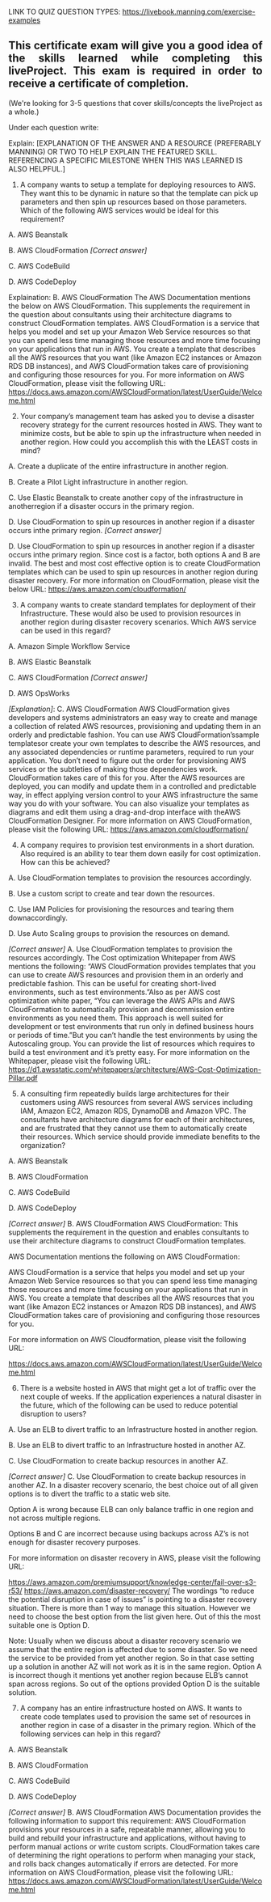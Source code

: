 
LINK TO QUIZ QUESTION TYPES: https://livebook.manning.com/exercise-examples

## <div style="text-align: justify"> This certificate exam will give you a good idea of the skills learned while completing this liveProject. This exam is required in order to receive a certificate of completion.</div>

(We're looking for 3-5 questions that cover skills/concepts the liveProject as a whole.)

Under each question write:

Explain: [EXPLANATION OF THE ANSWER AND A RESOURCE (PREFERABLY MANNING) OR TWO TO HELP EXPLAIN THE FEATURED SKILL. REFERENCING A SPECIFIC MILESTONE WHEN THIS WAS LEARNED IS ALSO HELPFUL.] 


1. A company wants to setup a template for deploying resources to AWS. They want this to be dynamic in nature so that the template can pick up parameters and then spin up resources based on those parameters. Which of the following AWS services would be ideal for this requirement?

A. AWS Beanstalk

B. AWS CloudFormation _[Correct answer]_

C. AWS CodeBuild

D. AWS CodeDeploy

Explaination:
B. AWS CloudFormation
The AWS Documentation mentions the below on AWS CloudFormation. This supplements the requirement in the question about consultants using their architecture diagrams to construct CloudFormation templates.
AWS CloudFormation is a service that helps you model and set up your Amazon Web Service resources so that you can spend less time managing those resources and more time focusing on your applications that run in AWS. You create a template that describes all the AWS resources that you want (like Amazon EC2 instances or Amazon RDS DB instances), and AWS CloudFormation takes care of provisioning and configuring those resources for you.
For more information on AWS CloudFormation, please visit the following URL:
https://docs.aws.amazon.com/AWSCloudFormation/latest/UserGuide/Welcome.html


2. Your company’s management team has asked you to devise a disaster recovery strategy for the current resources hosted in AWS. They want to minimize costs, but be able to spin up the infrastructure when needed in another region. How could you accomplish this with the LEAST costs in mind?

A. Create a duplicate of the entire infrastructure in another region.

B. Create a Pilot Light infrastructure in another region.

C. Use Elastic Beanstalk to create another copy of the infrastructure in anotherregion if a disaster occurs in the primary region.

D. Use CloudFormation to spin up resources in another region if a disaster occurs inthe primary region. _[Correct answer]_

D. Use CloudFormation to spin up resources in another region if a disaster occurs inthe primary region.
Since cost is a factor, both options A and B are invalid.
The best and most cost effective option is to create CloudFormation templates which can be used to spin up resources in another region during disaster recovery.
For more information on CloudFormation, please visit the below URL:
https://aws.amazon.com/cloudformation/



3. A company wants to create standard templates for deployment of their Infrastructure. These would also be used to provision resources in another region during disaster recovery scenarios. Which AWS service can be used in this regard?

A. Amazon Simple Workflow Service

B. AWS Elastic Beanstalk

C. AWS CloudFormation _[Correct answer]_

D. AWS OpsWorks

_[Explanation]_:
C. AWS CloudFormation
AWS CloudFormation gives developers and systems administrators an easy way to create and manage a collection of related AWS resources, provisioning and updating them in an orderly and predictable fashion.
You can use AWS CloudFormation’ssample templatesor create your own templates to describe the AWS resources, and any associated dependencies or runtime parameters, required to run your application. You don’t need to figure out the order for provisioning AWS services or the subtleties of making those dependencies work. CloudFormation takes care of this for you. After the AWS resources are deployed, you can modify and update them in a controlled and predictable way, in effect applying version control to your AWS infrastructure the same way you do with your software. You can also visualize your templates as diagrams and edit them using a drag-and-drop interface with theAWS CloudFormation Designer.
For more information on AWS CloudFormation, please visit the following URL:
https://aws.amazon.com/cloudformation/



4. A company requires to provision test environments in a short duration. Also required is an ability to tear them down easily for cost optimization. How can this be achieved?

A. Use CloudFormation templates to provision the resources accordingly.

B. Use a custom script to create and tear down the resources.

C. Use IAM Policies for provisioning the resources and tearing them downaccordingly.

D. Use Auto Scaling groups to provision the resources on demand.

_[Correct answer]_
A. Use CloudFormation templates to provision the resources accordingly.
The Cost optimization Whitepaper from AWS mentions the following:
“AWS CloudFormation provides templates that you can use to create AWS resources and provision them in an orderly and predictable fashion. This can be useful for creating short-lived environments, such as test environments.”Also as per AWS cost optimization white paper, “You can leverage the AWS APIs and AWS CloudFormation to automatically provision and decommission entire environments as you need them. This approach is well suited for development or test environments that run only in defined business hours or periods of time.”But you can’t handle the test environments by using the Autoscaling group. You can provide the list of resources which requires to build a test environment and it’s pretty easy. For more information on the Whitepaper, please visit the following URL:
https://d1.awsstatic.com/whitepapers/architecture/AWS-Cost-Optimization-Pillar.pdf



5. A consulting firm repeatedly builds large architectures for their customers using AWS resources from several AWS services including IAM, Amazon EC2, Amazon RDS, DynamoDB and Amazon VPC. The consultants have architecture diagrams for each of their architectures, and are frustrated that they cannot use them to automatically create their resources.
Which service should provide immediate benefits to the organization?

A. AWS Beanstalk

B. AWS CloudFormation

C. AWS CodeBuild

D. AWS CodeDeploy

_[Correct answer]_
B. AWS CloudFormation
AWS CloudFormation: This supplements the requirement in the question and enables consultants to use their architecture diagrams to construct CloudFormation templates.

AWS Documentation mentions the following on AWS CloudFormation:

AWS CloudFormation is a service that helps you model and set up your Amazon Web Service resources so that you can spend less time managing those resources and more time focusing on your applications that run in AWS. You create a template that describes all the AWS resources that you want (like Amazon EC2 instances or Amazon RDS DB instances), and AWS CloudFormation takes care of provisioning and configuring those resources for you.

For more information on AWS Cloudformation, please visit the following URL:

https://docs.aws.amazon.com/AWSCloudFormation/latest/UserGuide/Welcome.html

6. There is a website hosted in AWS that might get a lot of traffic over the next couple of weeks. If the application experiences a natural disaster in the future, which of the following can be used to reduce potential disruption to users?

A. Use an ELB to divert traffic to an Infrastructure hosted in another region.

B. Use an ELB to divert traffic to an Infrastructure hosted in another AZ.

C. Use CloudFormation to create backup resources in another AZ.

_[Correct answer]_
C. Use CloudFormation to create backup resources in another AZ.
In a disaster recovery scenario, the best choice out of all given options is to divert the traffic to a static web site.

Option A is wrong because ELB can only balance traffic in one region and not across multiple regions.

Options B and C are incorrect because using backups across AZ’s is not enough for disaster recovery purposes.

For more information on disaster recovery in AWS, please visit the following URL:

https://aws.amazon.com/premiumsupport/knowledge-center/fail-over-s3-r53/
https://aws.amazon.com/disaster-recovery/
The wordings “to reduce the potential disruption in case of issues” is pointing to a disaster recovery situation. There is more than 1 way to manage this situation. However we need to choose the best option from the list given here. Out of this the most suitable one is Option D.

Note:
Usually when we discuss about a disaster recovery scenario we assume that the entire region is affected due to some disaster. So we need the service to be provided from yet another region. So in that case setting up a solution in another AZ will not work as it is in the same region. Option A is incorrect though it mentions yet another region because ELB’s cannot span across regions. So out of the options provided Option D is the suitable solution.


7. A company has an entire infrastructure hosted on AWS. It wants to create code templates used to provision the same set of resources in another region in case of a disaster in the primary region. Which of the following services can help in this regard?

A. AWS Beanstalk

B. AWS CloudFormation

C. AWS CodeBuild

D. AWS CodeDeploy

_[Correct answer]_
B. AWS CloudFormation
AWS Documentation provides the following information to support this requirement:
AWS CloudFormation provisions your resources in a safe, repeatable manner, allowing you to build and rebuild your infrastructure and applications, without having to perform manual actions or write custom scripts. CloudFormation takes care of determining the right operations to perform when managing your stack, and rolls back changes automatically if errors are detected.
For more information on AWS CloudFormation, please visit the following URL:
https://docs.aws.amazon.com/AWSCloudFormation/latest/UserGuide/Welcome.html

